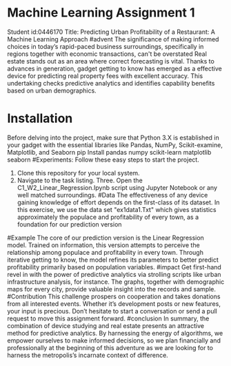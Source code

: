 # Machine Learning Assignment 1
Student id:0446170
Title: Predicting Urban Profitability of a Restaurant: A Machine Learning Approach
#advent
The significance of making informed choices in today’s rapid-paced business surroundings, specifically in regions together with economic transactions, can't be overstated Real estate stands out as an area where correct forecasting is vital. Thanks to advances in generation, gadget getting to know has emerged as a effective device for predicting real property fees with excellent accuracy. This undertaking checks predictive analytics and identifies capability benefits based on urban demographics.
# Installation
Before delving into the project, make sure that Python 3.X is established in your gadget with the essential libraries like Pandas, NumPy, Scikit-examine, Matplotlib, and Seaborn
pip Install pandas numpy scikit-learn matplotlib seaborn
#Experiments:
Follow these easy steps to start the project.
1. Clone this repository for your local system.
2. Navigate to the task listing.
Three. Open the C1_W2_Linear_Regression.Ipynb script using Jupyter Notebook or any well matched surroundings.
#Data
The effectiveness of any device gaining knowledge of effort depends on the first-class of its dataset. In this exercise, we use the data set "ex1data1.Txt" which gives statistics approximately the populace and profitability of every town, as a foundation for our prediction version

#Example
The core of our prediction version is the Linear Regression model. Trained on information, this version attempts to perceive the relationship among populace and profitability in every town. Through iterative getting to know, the model refines its parameters to better predict profitability primarily based on population variables.
#impact
Get first-hand revel in with the power of predictive analytics via strolling scripts like urban infrastructure analysis, for instance. The graphs, together with demographic maps for every city, provide valuable insight into the records and sample.
#Contribution
This challenge prospers on cooperation and takes donations from all interested events. Whether it’s development posts or new features, your input is precious. Don’t hesitate to start a conversation or send a pull request to move this assignment forward.
#conclusion
In summary, the combination of device studying and real estate presents an attractive method for predictive analytics. By harnessing the energy of algorithms, we empower ourselves to make informed decisions, so we plan financially and professionally at the beginning of this adventure as we are looking for to harness the metropolis’s incarnate context of difference.
